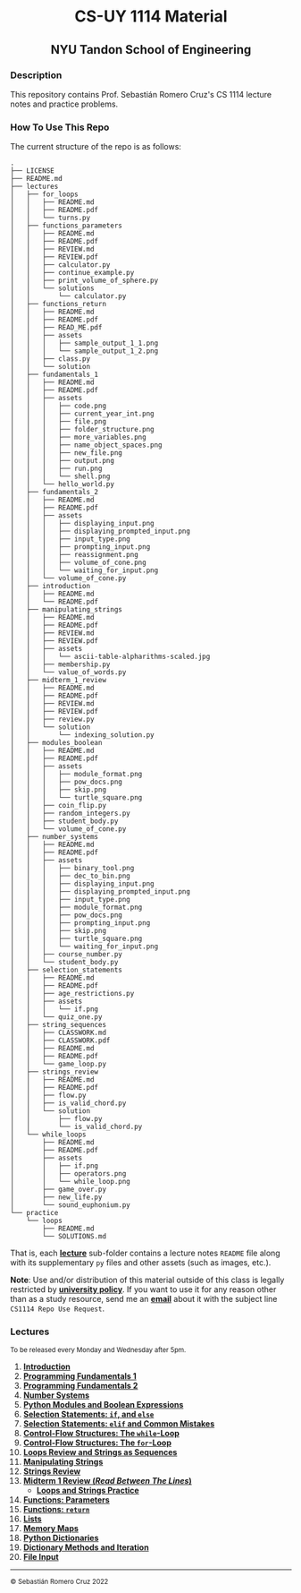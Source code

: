 <h1 align=center>CS-UY 1114 Material</h1>

<h2 align=center>NYU Tandon School of Engineering</h2>

### Description

This repository contains Prof. Sebastián Romero Cruz's CS 1114 lecture notes and practice problems.

### How To Use This Repo

The current structure of the repo is as follows:

```
.
├── LICENSE
├── README.md
├── lectures
│   ├── for_loops
│   │   ├── README.md
│   │   ├── README.pdf
│   │   └── turns.py
│   ├── functions_parameters
│   │   ├── README.md
│   │   ├── README.pdf
│   │   ├── REVIEW.md
│   │   ├── REVIEW.pdf
│   │   ├── calculator.py
│   │   ├── continue_example.py
│   │   ├── print_volume_of_sphere.py
│   │   └── solutions
│   │       └── calculator.py
│   ├── functions_return
│   │   ├── README.md
│   │   ├── README.pdf
│   │   ├── READ_ME.pdf
│   │   ├── assets
│   │   │   ├── sample_output_1_1.png
│   │   │   └── sample_output_1_2.png
│   │   ├── class.py
│   │   └── solution
│   ├── fundamentals_1
│   │   ├── README.md
│   │   ├── README.pdf
│   │   ├── assets
│   │   │   ├── code.png
│   │   │   ├── current_year_int.png
│   │   │   ├── file.png
│   │   │   ├── folder_structure.png
│   │   │   ├── more_variables.png
│   │   │   ├── name_object_spaces.png
│   │   │   ├── new_file.png
│   │   │   ├── output.png
│   │   │   ├── run.png
│   │   │   └── shell.png
│   │   └── hello_world.py
│   ├── fundamentals_2
│   │   ├── README.md
│   │   ├── README.pdf
│   │   ├── assets
│   │   │   ├── displaying_input.png
│   │   │   ├── displaying_prompted_input.png
│   │   │   ├── input_type.png
│   │   │   ├── prompting_input.png
│   │   │   ├── reassignment.png
│   │   │   ├── volume_of_cone.png
│   │   │   └── waiting_for_input.png
│   │   └── volume_of_cone.py
│   ├── introduction
│   │   ├── README.md
│   │   └── README.pdf
│   ├── manipulating_strings
│   │   ├── README.md
│   │   ├── README.pdf
│   │   ├── REVIEW.md
│   │   ├── REVIEW.pdf
│   │   ├── assets
│   │   │   └── ascii-table-alpharithms-scaled.jpg
│   │   ├── membership.py
│   │   └── value_of_words.py
│   ├── midterm_1_review
│   │   ├── README.md
│   │   ├── README.pdf
│   │   ├── REVIEW.md
│   │   ├── REVIEW.pdf
│   │   ├── review.py
│   │   └── solution
│   │       └── indexing_solution.py
│   ├── modules_boolean
│   │   ├── README.md
│   │   ├── README.pdf
│   │   ├── assets
│   │   │   ├── module_format.png
│   │   │   ├── pow_docs.png
│   │   │   ├── skip.png
│   │   │   └── turtle_square.png
│   │   ├── coin_flip.py
│   │   ├── random_integers.py
│   │   ├── student_body.py
│   │   └── volume_of_cone.py
│   ├── number_systems
│   │   ├── README.md
│   │   ├── README.pdf
│   │   ├── assets
│   │   │   ├── binary_tool.png
│   │   │   ├── dec_to_bin.png
│   │   │   ├── displaying_input.png
│   │   │   ├── displaying_prompted_input.png
│   │   │   ├── input_type.png
│   │   │   ├── module_format.png
│   │   │   ├── pow_docs.png
│   │   │   ├── prompting_input.png
│   │   │   ├── skip.png
│   │   │   ├── turtle_square.png
│   │   │   └── waiting_for_input.png
│   │   ├── course_number.py
│   │   └── student_body.py
│   ├── selection_statements
│   │   ├── README.md
│   │   ├── README.pdf
│   │   ├── age_restrictions.py
│   │   ├── assets
│   │   │   └── if.png
│   │   └── quiz_one.py
│   ├── string_sequences
│   │   ├── CLASSWORK.md
│   │   ├── CLASSWORK.pdf
│   │   ├── README.md
│   │   ├── README.pdf
│   │   └── game_loop.py
│   ├── strings_review
│   │   ├── README.md
│   │   ├── README.pdf
│   │   ├── flow.py
│   │   ├── is_valid_chord.py
│   │   └── solution
│   │       ├── flow.py
│   │       └── is_valid_chord.py
│   └── while_loops
│       ├── README.md
│       ├── README.pdf
│       ├── assets
│       │   ├── if.png
│       │   ├── operators.png
│       │   └── while_loop.png
│       ├── game_over.py
│       ├── new_life.py
│       └── sound_euphonium.py
└── practice
    └── loops
        ├── README.md
        └── SOLUTIONS.md
```

That is, each [**lecture**](#Lectures) sub-folder contains a lecture notes `README` file along with its supplementary
`py` files and other assets (such as images, etc.).

**Note**: Use and/or distribution of this material outside of this class is legally restricted by [**university
policy**](https://guides.nyu.edu/copyright/nyupermissions). If you want to use it for any reason other than as a study
resource, send me an [**email**](mailto:src402@nyu.edu) about it with the subject line `CS1114 Repo Use Request`.

### Lectures

<sub>To be released every Monday and Wednesday after 5pm.</sub>

1. [**Introduction**](lectures/introduction/)
2. [**Programming Fundamentals 1**](lectures/fundamentals_1/)
3. [**Programming Fundamentals 2**](lectures/fundamentals_2/)
4. [**Number Systems**](lectures/number_systems/)
5. [**Python Modules and Boolean Expressions**](lectures/modules_boolean/)
6. [**Selection Statements: `if`, and `else`**](lectures/selection_statements/)
7. [**Selection Statements: `elif` and Common Mistakes**](lectures/selection_statements#part-3-elif-statements)
8. [**Control-Flow Structures: The `while`-Loop**](lectures/while_loops/)
9. [**Control-Flow Structures: The `for`-Loop**](lectures/for_loops/)
10. [**Loops Review and Strings as Sequences**](lectures/string_sequences/)
11. [**Manipulating Strings**](lectures/manipulating_strings/)
12. [**Strings Review**](lectures/strings_review/)
13. [**Midterm 1 Review (_Read Between The Lines_)**](lectures/midterm_1_review/)
    - [**Loops and Strings Practice**](practice/loops/)
14. [**Functions: Parameters**](lectures/functions_parameters/)
15. [**Functions: `return`**](lectures/functions_return/)
16. [**Lists**](lectures/lists/)
17. [**Memory Maps**](lectures/memory_maps/)
18. [**Python Dictionaries**](lectures/dictionaries/)
19. [**Dictionary Methods and Iteration**](lectures/dictionary_methods/)
20. [**File Input**](lectures/file_input/)


<!--
19. [**File Output**](lectures/file_output/)
20. [**File IO Review**](lectures/files_review/)
22. [**Midterm 2 Review**](lectures/midterm_2_review/)
24. [**Intro to Object-Oriented Programming**](lectures/oop_1/)
25. [**Intro to Object-Oriented Programming: Methods and the `__str__()` Method**](lectures/oop_2/)
26. [**Intro to Object-Oriented Programming: Dunder / "Magic" Methods**](lectures/oop_3/)
27. [**Comprehensions**](lectures/comprehensions/)
28. [**Final Exam Review**](lectures/final_review/) -->

---

<sub>© Sebastián Romero Cruz 2022</sub>
